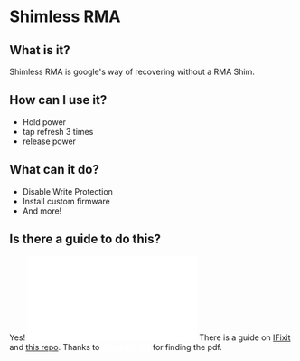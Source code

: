 # Shimless RMA
## What is it?
Shimless RMA is google's way of recovering without a RMA Shim.
## How can I use it?
* Hold power
* tap refresh 3 times
* release power
## What can it do?
* Disable Write Protection
* Install custom firmware
* And more!
## Is there a guide to do this?
Yes!
<object data="Shimless-Workflow-Guide.pdf" type="application/pdf" width="700px" height="700px">
  <embed src="Shimless-Workflow-Guide.pdf">
    There is a guide on [IFixit](https://documents.cdn.ifixit.com/HPkPqK4N1PXyufRy.pdf) and [this repo](Shimless-Workflow-Guide.pdf). Thanks to <a href="https://github.com/bobthe123" style="text-decoration:underline;color:#FFF;font-weight:bold;">@bobthe123</a> for finding the pdf.
  </embed>
</object>
